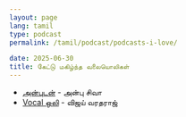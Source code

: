 ```yaml
---
layout: page
lang: tamil
type: podcast
permalink: /tamil/podcast/podcasts-i-love/

date: 2025-06-30
title: கேட்டு மகிழ்ந்த வலையொலிகள்
---
```


<ul>
    <li><a href="https://open.spotify.com/show/1zipbLKvuU77SPYWkrv5pM" target="_blank">அன்புடன்</a> - அன்பு சிவா</li>
    <li><a href="https://open.spotify.com/show/0ydyxy2HLi2Q2TAOHphrFa" target="_blank">Vocal ஒலி</a> - விஜய் வரதராஜ்</li>
</ul>
